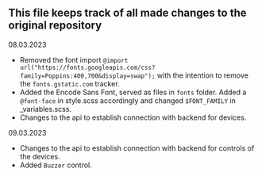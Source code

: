 ## This file keeps track of all made changes to the original repository

08.03.2023
- Removed the font import ```@import url("https://fonts.googleapis.com/css?family=Poppins:400,700&display=swap");``` with the intention to remove the ```fonts.gstatic.com``` tracker.
- Added the Encode Sans Font, served as files in ```fonts``` folder. Added a ```@font-face``` in style.scss accordingly and changed ```$FONT_FAMILY``` in _variables.scss.
- Changes to the api to establish connection with backend for devices.

09.03.2023
- Changes to the api to establish connection with backend for controls of the devices.
- Added ```Buzzer``` control.